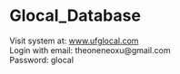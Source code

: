 # Glocal_Database
Visit system at: www.ufglocal.com <br />
Login with email: theoneneoxu@gmail.<span>com</span> <br />
Password: glocal
